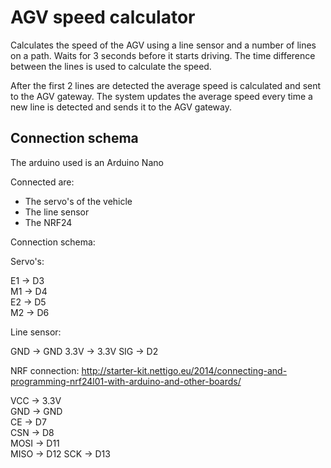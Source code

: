 # AGV speed calculator
Calculates the speed of the AGV using a line sensor and a number of lines on a path. Waits for 3 seconds before it starts driving.
The time difference between the lines is used to calculate the speed.

After the first 2 lines are detected the average speed is calculated and sent to the AGV gateway.
The system updates the average speed every time a new line is detected and sends it to the AGV gateway.

## Connection schema
The arduino used is an Arduino Nano

Connected are: 
* The servo's of the vehicle
* The line sensor
* The NRF24

Connection schema:  

Servo's:  

E1 -> D3  
M1 -> D4  
E2 -> D5  
M2 -> D6  

Line sensor:

GND -> GND
3.3V -> 3.3V
SIG -> D2

NRF connection:
http://starter-kit.nettigo.eu/2014/connecting-and-programming-nrf24l01-with-arduino-and-other-boards/

VCC -> 3.3V  
GND -> GND  
CE -> D7  
CSN -> D8  
MOSI -> D11  
MISO -> D12 
SCK -> D13
